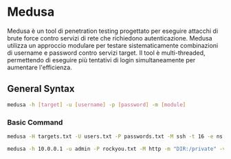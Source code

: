 # Medusa

Medusa è un tool di penetration testing progettato per eseguire attacchi di brute force contro servizi di rete che richiedono autenticazione. Medusa utilizza un approccio modulare per testare sistematicamente combinazioni di username e password contro servizi target. Il tool è multi-threaded, permettendo di eseguire più tentativi di login simultaneamente per aumentare l'efficienza.

## General Syntax

```bash
medusa -h [target] -u [username] -p [password] -m [module]
```

### Basic Command
```bash
medusa -H targets.txt -U users.txt -P passwords.txt -M ssh -t 16 -e ns -v 5 -O ssh_results.txt # Attacco SSH con liste personalizzate

medusa -h 10.0.0.1 -u admin -P rockyou.txt -M http -m "DIR:/private" -v 3 # Attacco HTTP Basic Auth con verbosità
```
